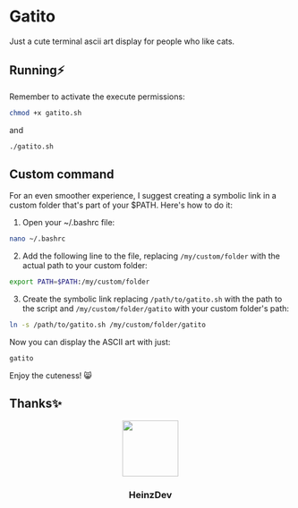 # Gatito

Just a cute terminal ascii art display for people who like cats.

## Running⚡

Remember to activate the execute permissions:

```bash
chmod +x gatito.sh
```

and

```bash
./gatito.sh
```

## Custom command

For an even smoother experience, I suggest creating a symbolic link in a custom folder that's part of your $PATH. Here's how to do it:

1. Open your ~/.bashrc file:

```bash
nano ~/.bashrc
```

2. Add the following line to the file, replacing `/my/custom/folder` with the actual path to your custom folder:

```bash
export PATH=$PATH:/my/custom/folder
```
3. Create the symbolic link replacing `/path/to/gatito.sh` with the path to the script and `/my/custom/folder/gatito` with your custom folder's path:

```bash
ln -s /path/to/gatito.sh /my/custom/folder/gatito
```

Now you can display the ASCII art with just:

```bash
gatito
```

Enjoy the cuteness! 😸

## Thanks✨

<div id="header" align="center">
  <a href="https://github.com/HeinzDev/">
    <img src="https://i.imgur.com/RtsYtRt.png" width="100"/>
  </a>
  <h3>HeinzDev</h3>
</div>
